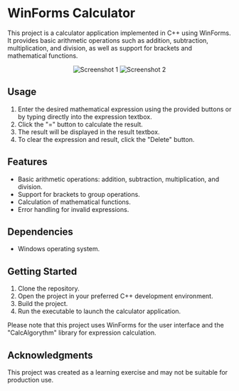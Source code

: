 # WinForms Calculator

This project is a calculator application implemented in C++ using WinForms. It provides basic arithmetic operations such as addition, subtraction, multiplication, and division, as well as support for brackets and mathematical functions.

<p align="center">
  <img src="https://user-images.githubusercontent.com/114613085/221600404-7e8ac502-3c82-4ed9-b73a-c420d291062b.png" alt="Screenshot 1">
  <img src="https://user-images.githubusercontent.com/114613085/221600265-4523af13-c7d6-4d7b-9226-745cb90617f3.png" alt="Screenshot 2">

## Usage
1. Enter the desired mathematical expression using the provided buttons or by typing directly into the expression textbox.
2. Click the "=" button to calculate the result.
3. The result will be displayed in the result textbox.
4. To clear the expression and result, click the "Delete" button.

## Features
- Basic arithmetic operations: addition, subtraction, multiplication, and division.
- Support for brackets to group operations.
- Calculation of mathematical functions.
- Error handling for invalid expressions.

## Dependencies
- Windows operating system.

## Getting Started
1. Clone the repository.
2. Open the project in your preferred C++ development environment.
3. Build the project.
4. Run the executable to launch the calculator application.

Please note that this project uses WinForms for the user interface and the "CalcAlgorythm" library for expression calculation.

## Acknowledgments
This project was created as a learning exercise and may not be suitable for production use.
